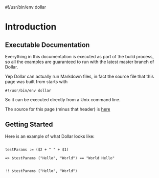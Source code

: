 #!/usr/bin/env dollar

Introduction
============

Executable Documentation
------------------------

Everything in this documentation is executed as part of the build process, so all the examples are guaranteed to run with the latest master branch of Dollar. 

Yep Dollar can actually run Markdown files, in fact the source file that this page was built from starts with


```
#!/usr/bin/env dollar
```
So it can be executed directly from a Unix command line.

The source for this page (minus that header) is [here](scripting.md)

Getting Started
---------------

Here is an example of what Dollar looks like:

```dollar  

testParams := ($2 + " " + $1)

=> $testParams ("Hello", "World") == "World Hello"


!! $testParams ("Hello", "World")

```
